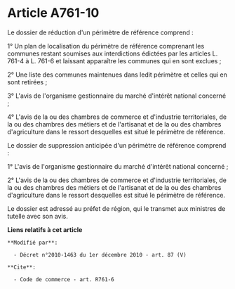 # Article A761-10

Le dossier de réduction d'un périmètre de référence comprend : 

1° Un plan de localisation du périmètre de référence comprenant les communes restant soumises aux interdictions édictées par
les articles L. 761-4 à L. 761-6 et laissant apparaître les communes qui en sont exclues ; 

2° Une liste des communes maintenues dans ledit périmètre et celles qui en sont retirées ; 

3° L'avis de l'organisme gestionnaire du marché d'intérêt national concerné ; 

4° L'avis de la ou des      chambres de commerce et d'industrie territoriales, de la ou des chambres des métiers et de
l'artisanat et de la ou des chambres d'agriculture dans le ressort desquelles est situé le périmètre de référence. 

Le dossier de suppression anticipée d'un périmètre de référence comprend : 

1° L'avis de l'organisme gestionnaire du marché d'intérêt national concerné ; 

2° L'avis de la ou des      chambres de commerce et d'industrie territoriales, de la ou des chambres des métiers et de
l'artisanat et de la ou des chambres d'agriculture dans le ressort desquelles est situé le périmètre de référence. 

Le dossier est adressé au préfet de région, qui le transmet aux ministres de tutelle avec son avis.

**Liens relatifs à cet article**

	**Modifié par**:

	  - Décret n°2010-1463 du 1er décembre 2010 - art. 87 (V)

	**Cite**:

	  - Code de commerce - art. R761-6
